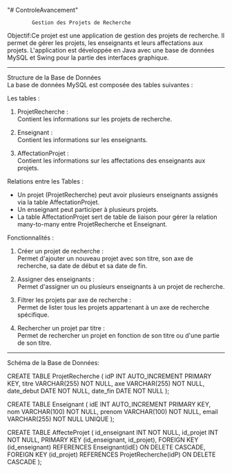 "# ControleAvancement" 
    

            Gestion des Projets de Recherche

Objectif:Ce projet est une application de gestion des projets de recherche. Il permet de gérer les projets, les enseignants et leurs affectations aux projets. L'application est développée en Java avec une base de données MySQL et Swing pour la partie des interfaces graphique.

-----------------------------------------------------------------
Structure de la Base de Données   
La base de données MySQL est composée des tables suivantes : 

Les tables :  

1. ProjetRecherche :  
   Contient les informations sur les projets de recherche.  

2. Enseignant :  
   Contient les informations sur les enseignants.  

3. AffectationProjet :  
   Contient les informations sur les affectations des enseignants aux projets. 
   
Relations entre les Tables :  

- Un projet (ProjetRecherche) peut avoir plusieurs enseignants assignés via la table AffectationProjet.  
- Un enseignant peut participer à plusieurs projets.  
- La table AffectationProjet sert de table de liaison pour gérer la relation many-to-many entre ProjetRecherche et Enseignant.  

Fonctionnalités :  

1. Créer un projet de recherche :  
   Permet d'ajouter un nouveau projet avec son titre, son axe de recherche, sa date de début et sa date de fin.  

2. Assigner des enseignants :  
   Permet d'assigner un ou plusieurs enseignants à un projet de recherche.  

3. Filtrer les projets par axe de recherche :  
   Permet de lister tous les projets appartenant à un axe de recherche spécifique.  

4. Rechercher un projet par titre :  
   Permet de rechercher un projet en fonction de son titre ou d'une partie de son titre. 
------------------------------------------------------------------------------------------------------

Schéma de la Base de Données:

CREATE TABLE ProjetRecherche (
    idP INT AUTO_INCREMENT PRIMARY KEY,
    titre VARCHAR(255) NOT NULL,
    axe VARCHAR(255) NOT NULL,
    date_debut DATE NOT NULL,
    date_fin DATE NOT NULL
);

CREATE TABLE Enseignant (
    idE INT AUTO_INCREMENT PRIMARY KEY,
    nom VARCHAR(100) NOT NULL,
    prenom VARCHAR(100) NOT NULL,
    email VARCHAR(255) NOT NULL UNIQUE
);


CREATE TABLE AffecteProjet (
    id_enseignant INT NOT NULL,
    id_projet INT NOT NULL,
    PRIMARY KEY (id_enseignant, id_projet),
    FOREIGN KEY (id_enseignant) REFERENCES Enseignant(idE) ON DELETE CASCADE,
    FOREIGN KEY (id_projet) REFERENCES ProjetRecherche(idP) ON DELETE CASCADE
);

